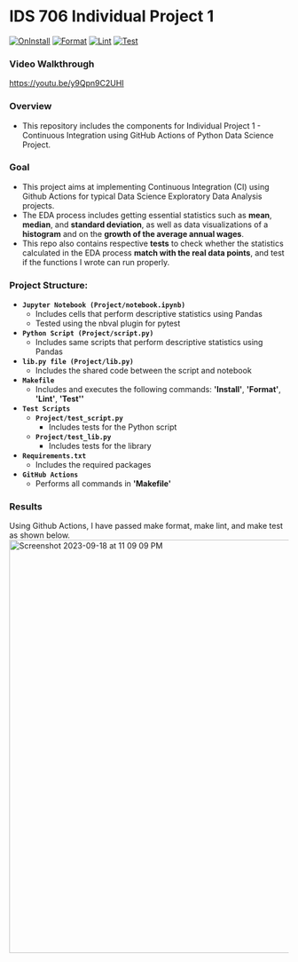 # IDS 706 Individual Project 1
[![OnInstall](https://github.com/nogibjj/Jaxon-Yue-Individual-Project-1/actions/workflows/install.yml/badge.svg)](https://github.com/nogibjj/Jaxon-Yue-Individual-Project-1/actions/workflows/install.yml)
[![Format](https://github.com/nogibjj/Jaxon-Yue-Individual-Project-1/actions/workflows/format.yml/badge.svg)](https://github.com/nogibjj/Jaxon-Yue-Individual-Project-1/actions/workflows/format.yml)
[![Lint](https://github.com/nogibjj/Jaxon-Yue-Individual-Project-1/actions/workflows/lint.yml/badge.svg)](https://github.com/nogibjj/Jaxon-Yue-Individual-Project-1/actions/workflows/lint.yml)
[![Test](https://github.com/nogibjj/Jaxon-Yue-Individual-Project-1/actions/workflows/test.yml/badge.svg)](https://github.com/nogibjj/Jaxon-Yue-Individual-Project-1/actions/workflows/test.yml)

### Video Walkthrough
https://youtu.be/y9Qpn9C2UHI

### Overview
* This repository includes the components for Individual Project 1 - Continuous Integration using GitHub Actions of Python Data Science Project.

### Goal
* This project aims at implementing Continuous Integration (CI) using Github Actions for typical Data Science Exploratory Data Analysis projects.
* The EDA process includes getting essential statistics such as **mean**, **median**, and **standard deviation**, as well as data visualizations of a **histogram** and on the **growth of the average annual wages**.
* This repo also contains respective **tests** to check whether the statistics calculated in the EDA process **match with the real data points**, and test if the functions I wrote can run properly.

### Project Structure:
- **`Jupyter Notebook (Project/notebook.ipynb)`**
    - Includes cells that perform descriptive statistics using Pandas
    - Tested using the nbval plugin for pytest
- **`Python Script (Project/script.py)`**
    - Includes same scripts that perform descriptive statistics using Pandas
- **`lib.py file (Project/lib.py)`**
    - Includes the shared code between the script and notebook
- **`Makefile`**
    - Includes and executes the following commands: **'Install'**, **'Format'**, **'Lint'**, **'Test''**
- **`Test Scripts`**
    - **`Project/test_script.py`**
        - Includes tests for the Python script
    - **`Project/test_lib.py`**
        - Includes tests for the library
- **`Requirements.txt`**
    - Includes the required packages
- **`GitHub Actions`**
    - Performs all commands in **'Makefile'**

### Results
Using Github Actions, I have passed make format, make lint, and make test as shown below.
<img width="745" alt="Screenshot 2023-09-18 at 11 09 09 PM" src="https://github.com/nogibjj/Jaxon-Yue-Individual-Project-1/assets/70416390/88e85f7c-75e0-4397-a3de-141b5e2514ec">
